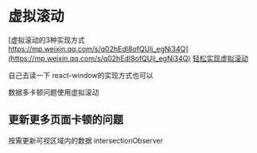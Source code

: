 # 虚拟滚动

[虚拟滚动的3种实现方式 https://mp.weixin.qq.com/s/q02hEdI8ofQUlj_egNi34Q](https://mp.weixin.qq.com/s/q02hEdI8ofQUlj_egNi34Q)
[轻松实现虚拟滚动](https://zhuanlan.zhihu.com/p/387620961)

自己去读一下 react-window的实现方式也可以

数据多卡顿问题使用虚拟滚动

## 更新更多页面卡顿的问题

按需更新可视区域内的数据 intersectionObserver